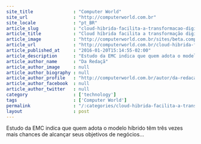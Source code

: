 ```yaml
---
site_title               : "Computer World"
site_url                 : "http://computerworld.com.br"
site_locale              : "pt_BR"
article_slug             : "cloud-hibrida-facilita-a-transformacao-digital-aponta-pesquisa"
article_title            : "Cloud híbrida facilita a transformação digital, aponta pesquisa"
article_image            : "http://computerworld.com.br/sites/beta.computerworld.com.br/files/news_articles/aceleracao.jpg"
article_url              : "http://computerworld.com.br/cloud-hibrida-facilita-transformacao-digital-aponta-pesquisa"
article_published_at     : "2016-01-20T15:14:55-02:00"
article_description      : "Estudo da EMC indica que quem adota o modelo híbrido têm três vezes mais chances de alcançar seus objetivos de negócios..."
article_author_name      : "Da Redaçã"
article_author_image     : null
article_author_biography : null
article_author_profile   : "http://computerworld.com.br/autor/da-redacao"
article_author_facebook  : null
article_author_twitter   : null
category                 : ['technology']
tags                     : ['Computer World']
permalink                : "/:categories/cloud-hibrida-facilita-a-transformacao-digital-aponta-pesquisa/"
layout                   : post
---
```


Estudo da EMC indica que quem adota o modelo híbrido têm três vezes mais chances de alcançar seus objetivos de negócios...

